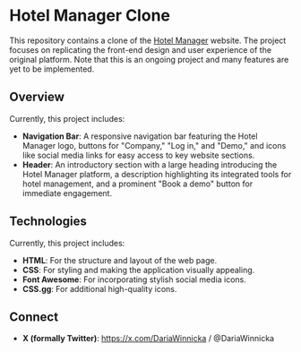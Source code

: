 # Hotel Manager Clone

This repository contains a clone of the [Hotel Manager](http://www.hotelmanager.co) website. The project focuses on replicating the front-end design and user experience of the original platform. Note that this is an ongoing project and many features are yet to be implemented.

## Overview

Currently, this project includes:

- **Navigation Bar**: A responsive navigation bar featuring the Hotel Manager logo, buttons for "Company," "Log in," and "Demo," and icons like social media links for easy access to key website sections.
- **Header**: An introductory section with a large heading introducing the Hotel Manager platform, a description highlighting its integrated tools for hotel management, and a prominent "Book a demo" button for immediate engagement.

## Technologies

Currently, this project includes:

- **HTML**: For the structure and layout of the web page.
- **CSS**: For styling and making the application visually appealing.
- **Font Awesome**: For incorporating stylish social media icons.
- **CSS.gg**: For additional high-quality icons.

## Connect

- **X (formally Twitter)**: https://x.com/DariaWinnicka / @DariaWinnicka

